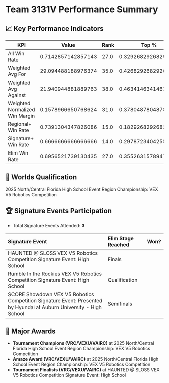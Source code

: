# Team 3131V Performance Summary

## 📈 Key Performance Indicators
| KPI | Value | Rank | Top % |
| --- | ----- | ---- | ----- |
| All Win Rate | 0.7142857142857143 | 27.0 | 0.32926829268292684 |
| Weighted Avg For | 29.094488188976374 | 35.0 | 0.4268292682926829 |
| Weighted Avg Against | 21.940944881889763 | 38.0 | 0.4634146341463415 |
| Weighted Normalized Win Margin | 0.1578966650768624 | 31.0 | 0.3780487804878049 |
| Regional+ Win Rate | 0.7391304347826086 | 15.0 | 0.18292682926829268 |
| Signature+ Win Rate | 0.6666666666666666 | 14.0 | 0.2978723404255319 |
| Elim Win Rate | 0.6956521739130435 | 27.0 | 0.35526315789473684 |


## 🎯 Worlds Qualification
2025 North/Central Florida High School Event Region Championship: VEX V5 Robotics Competition

## 🏆 Signature Events Participation
- Total Signature Events Attended: **3**

| Signature Event | Elim Stage Reached | Won? |
|:----------------|:-------------------|:----|
| HAUNTED @ SLOSS VEX V5 Robotics Competition Signature Event: High School | Finals |  |
| Rumble In the Rockies VEX V5 Robotics Competition Signature Event: High School | Qualification |  |
| SCORE Showdown VEX V5 Robotics Competition Signature Event: Presented by Hyundai at Auburn University - High School | Semifinals |  |


## 🥇 Major Awards
- **Tournament Champions (VRC/VEXU/VAIRC)** at 2025 North/Central Florida High School Event Region Championship: VEX V5 Robotics Competition
- **Amaze Award (VRC/VEXU/VAIRC)** at 2025 North/Central Florida High School Event Region Championship: VEX V5 Robotics Competition
- **Tournament Finalists (VRC/VEXU/VAIRC)** at HAUNTED @ SLOSS VEX V5 Robotics Competition Signature Event: High School

